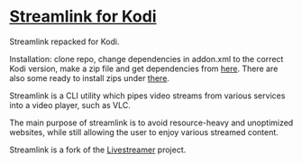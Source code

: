 # [Streamlink for Kodi][streamlink-website]

Streamlink repacked for Kodi.

Installation: clone repo, change dependencies in addon.xml to the correct Kodi version, make a zip file and get dependencies from [here]. There are also some ready to install zips under [there].



Streamlink is a CLI utility which pipes video streams from various services into a video player, such as VLC.

The main purpose of streamlink is to avoid resource-heavy and unoptimized websites, while still allowing the user to enjoy various streamed content.

Streamlink is a fork of the [Livestreamer][livestreamer] project.



  [streamlink-website]: https://streamlink.github.io
  [livestreamer]: https://github.com/chrippa/livestreamer
  [here]: https://github.com/jairoxyz/repo
  [there]: https://github.com/jairoxyz/repo/tree/master/script.module.streamlink

